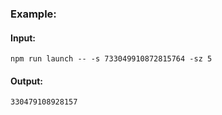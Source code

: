 ### Example:

#### Input:
```
npm run launch -- -s 733049910872815764 -sz 5
```
#### Output:
```
330479108928157
```